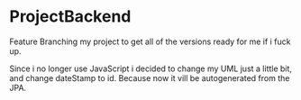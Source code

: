# ProjectBackend

Feature Branching my project to get all of the versions ready for me if i fuck up. 

Since i no longer use JavaScript i decided to change my UML just a little bit, and change dateStamp to id. Because now it vill be autogenerated from the JPA. 
 
